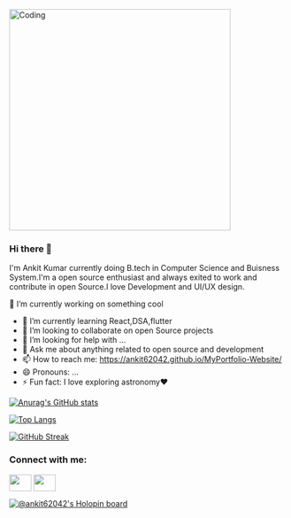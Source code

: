  <img align="center" alt="Coding" width="400" src="https://stemettes.org/zine/wp-content/uploads/sites/3/2021/09/giphy-13-1.gif">
 
 
### Hi there 👋
I'm Ankit Kumar currently doing B.tech in Computer Science and Buisness System.I'm a open source enthusiast and always exited to work and contribute in open Source.I love Development and UI/UX design. 

🔭 I’m currently working on something cool 
- 🌱 I’m currently learning React,DSA,flutter
- 👯 I’m looking to collaborate on open Source projects
- 🤔 I’m looking for help with ...
- 💬 Ask me about anything related to open source and development
- 📫 How to reach me: https://ankit62042.github.io/MyPortfolio-Website/
- 😄 Pronouns: ...
- ⚡ Fun fact: I love exploring astronomy❤️


[![Anurag's GitHub stats](https://github-readme-stats.vercel.app/api?username=Ankit62042)](https://github.com/anuraghazra/github-readme-stats)



[![Top Langs](https://github-readme-stats.vercel.app/api/top-langs/?username=Ankit62042)](https://github.com/anuraghazra/github-readme-stats)

[![GitHub Streak](https://github-readme-streak-stats.herokuapp.com/?user=Ankit62042)](https://git.io/streak-stats)
  
  
    
  <h3 align="left">Connect with me:</h3>
<p align="left">
<a href="https://twitter.com/Ankit54493268" target="blank"><img style="color:blue" align="center" src="https://cdn.jsdelivr.net/npm/simple-icons@3.0.1/icons/twitter.svg" alt="" height="30" width="40" /></a>
<a href="https://www.linkedin.com/in/ankit-kumar-04ba321b8/" style="color:blue" target="blank"><img align="center" src="https://cdn.jsdelivr.net/npm/simple-icons@3.0.1/icons/linkedin.svg" alt="" height="30" width="40" /></a>


<!--[![trophy](https://github-profile-trophy.vercel.app/?username=Ankit62042)](https://github.com/ryo-ma/github-profile-trophy)-->

<!--
**Ankit62042/Ankit62042** is a ✨ _special_ ✨ repository because its `README.md` (this file) appears on your GitHub profile.

Here are some ideas to get you started:

- 
-->


[![@ankit62042's Holopin board](https://holopin.me/ankit62042)](https://holopin.io/@ankit62042)

